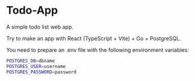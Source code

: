 # Todo-App

A simple todo list web app.

Try to make an app with React (TypeScript + Vite) + Go + PostgreSQL.

You need to prepare an .env file with the following environment variables:

```sh
POSTGRES_DB=dbname
POSTGRES_USER=username
POSTGRES_PASSWORD=password
```
